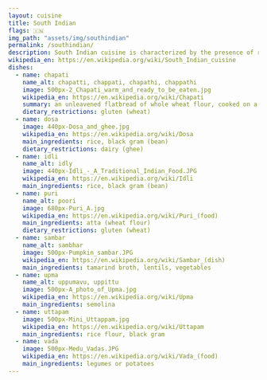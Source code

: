 ```yaml
---
layout: cuisine
title: South Indian
flags: 🇮🇳
img_path: "assets/img/southindian"
permalink: /southindian/
description: South Indian cuisine is characterized by the presence of rice as a staple food, the use of lentils and spices, dried red chilies and fresh green chilies, coconut, and native fruits and vegetables including tamarind, plantain, snake gourd, garlic, and ginger.
wikipedia_en: https://en.wikipedia.org/wiki/South_Indian_cuisine
dishes:
  - name: chapati
    name_alt: chapatti, chappati, chapathi, chappathi
    image: 500px-2_Chapati_warm_and_ready_to_be_eaten.jpg
    wikipedia_en: https://en.wikipedia.org/wiki/Chapati
    summary: an unleavened flatbread of whole wheat flour, cooked on a griddle
    dietary_restrictions: gluten (wheat)
  - name: dosa
    image: 440px-Dosa_and_ghee.jpg
    wikipedia_en: https://en.wikipedia.org/wiki/Dosa
    main_ingredients: rice, black gram (bean)
    dietary_restrictions: dairy (ghee)
  - name: idli
    name_alt: idly
    image: 440px-Idli_-_A_Traditional_Indian_Food.JPG
    wikipedia_en: https://en.wikipedia.org/wiki/Idli
    main_ingredients: rice, black gram (bean)
  - name: puri
    name_alt: poori
    image: 680px-Puri_A.jpg
    wikipedia_en: https://en.wikipedia.org/wiki/Puri_(food)
    main_ingredients: atta (wheat flour)
    dietary_restrictions: gluten (wheat)
  - name: sambar
    name_alt: sambhar
    image: 500px-Pumpkin_sambar.JPG
    wikipedia_en: https://en.wikipedia.org/wiki/Sambar_(dish)
    main_ingredients: tamarind broth, lentils, vegetables
  - name: upma
    name_alt: uppumavu, uppittu
    image: 500px-A_photo_of_Upma.jpg
    wikipedia_en: https://en.wikipedia.org/wiki/Upma
    main_ingredients: semolina
  - name: uttapam
    image: 500px-Mini_Uttappam.jpg
    wikipedia_en: https://en.wikipedia.org/wiki/Uttapam
    main_ingredients: rice flour, black gram
  - name: vada
    image: 500px-Medu_Vadas.JPG
    wikipedia_en: https://en.wikipedia.org/wiki/Vada_(food)
    main_ingredients: legumes or potatoes
---
```

